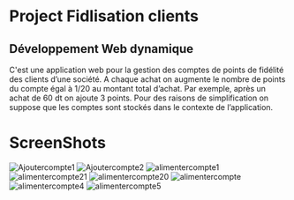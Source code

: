 # Project Fidlisation clients
## Développement Web dynamique
C'est une application web pour la gestion des comptes de points de fidélité
des clients d’une société. A chaque achat on augmente le nombre de points du compte égal
à 1/20 au montant total d’achat. Par exemple, après un achat de 60 dt on ajoute 3 points.
Pour des raisons de simplification on suppose que les comptes sont stockés dans le
contexte de l’application.
# ScreenShots
![Ajoutercompte1](https://user-images.githubusercontent.com/38885637/102009688-6e6d0200-3d39-11eb-8b7c-6912f21fbe90.PNG)
![Ajoutercompte2](https://user-images.githubusercontent.com/38885637/102009693-817fd200-3d39-11eb-9975-9c28c0d56554.PNG)
![alimentercompte1](https://user-images.githubusercontent.com/38885637/102009714-9eb4a080-3d39-11eb-8ee1-7c7573581314.PNG)
![alimentercompte21](https://user-images.githubusercontent.com/38885637/102009732-b724bb00-3d39-11eb-908f-681557f2a685.PNG)
![alimentercompte20](https://user-images.githubusercontent.com/38885637/102009738-c86dc780-3d39-11eb-8a3e-ae3e707a975c.PNG)
![alimentercompte](https://user-images.githubusercontent.com/38885637/102009705-93617500-3d39-11eb-9fe7-0b73221dc82b.PNG)
![alimentercompte4](https://user-images.githubusercontent.com/38885637/102009749-d885a700-3d39-11eb-9fb0-d3bd59de6f7a.PNG)
![alimentercompte5](https://user-images.githubusercontent.com/38885637/102009763-04a12800-3d3a-11eb-811a-a82cb5309310.PNG)
